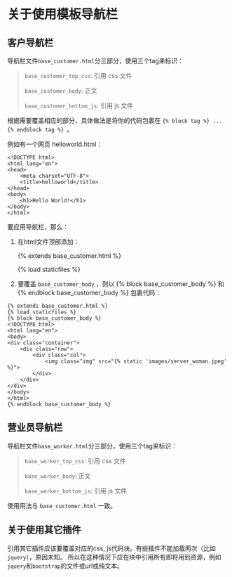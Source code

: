 # 关于使用模板导航栏

## 客户导航栏 

导航栏文件`base_customer.html`分三部分，使用三个tag来标识：
> `base_customer_top_css`: 引用 css 文件
> 
> `base_customer_body`: 正文
>
> `base_customer_bottom_js`: 引用 js 文件
>
根据需要覆盖相应的部分，具体做法是将你的代码包裹在 ```{% block tag %} ... {% endblock tag %} ```。

例如有一个网页 helloworld.html：

    <!DOCTYPE html>
    <html lang="en">
    <head>
        <meta charset="UTF-8">
        <title>helloworld</title>
    </head>
    <body>
        <h1>Hello World!</h1>
    </body>
    </html>
    
要应用导航栏，那么：

1. 在html文件顶部添加：
    
    {% extends base_customer.html %}
    
    {% load staticfiles %}    

2. 要覆盖 `base_customer_body` ，则以 {% block base_customer_body %} 和 {% endblock base_customer_body %} 包裹代码：

```
{% extends base_customer.html %}
{% load staticfiles %}  
{% block base_customer_body %}
<!DOCTYPE html>
<html lang="en">
<body>
<div class="container">
    <div class="row">
        <div class="col">
            <img class="img" src="{% static 'images/server_woman.jpeg' %}">
        </div>
    </div>
</div>
</body>
</html>
{% endblock base_customer_body %}
```
    
## 营业员导航栏

导航栏文件`base_worker.html`分三部分，使用三个tag来标识：
> `base_worker_top_css`: 引用 css 文件
> 
> `base_worker_body`: 正文
>
> `base_worker_bottom_js`: 引用 js 文件
>
使用用法与 `base_customer.html` 一致。

## 关于使用其它插件
引用其它插件应该要覆盖对应的css, js代码块。有些插件不能加载两次（比如`jquery`），原因未知。
所以在这种情况下应在块中引用所有即将用到资源，例如`jquery`和`bootstrap`的文件或url或纯文本。

